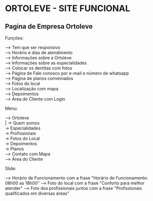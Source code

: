 # ORTOLEVE - SITE FUNCIONAL

## Pagina de Empresa Ortoleve  

Funções:  

--> Tem que ser responsivo  
--> Horário e dias de atendimento  
--> Informações sobre a Ortoleve  
--> Informações sobre as especialidades  
--> Colocar os dentitas com fotos  
--> Página de Fale conosco por e-mail e número de whatsapp  
--> Página de planos conveniados  
--> Fotos do local  
--> Localização com mapa    
--> Depoimentos  
--> Área do Cliente com Login  

Menu:  

--> Ortoleve  
 |
  -> Quem somos  
  -> Especialidades  
  -> Profissionais  
  -> Fotos do Local  
  -> Depoimentos  
  -> Planos  
--> Contato com Mapa  
--> Área do Cliente

Slide:  

--> Horário de Funcionamento com a frase "Horário de Funcionamento: 08h00 as 18h00"
--> Foto do local com a frase "Conforto para melhor atender"
--> Foto dos profissionais juntos com a frase "Profissionais qualificados em diversas áreas"    